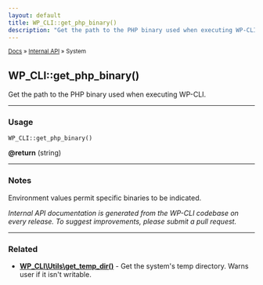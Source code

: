 ```yaml
---
layout: default
title: WP_CLI::get_php_binary()
description: "Get the path to the PHP binary used when executing WP-CLI."
---
```


<small><a href="/docs/">Docs</a> &raquo; <a href="/docs/internal-api/">Internal API</a> &raquo; System</small>

## WP_CLI::get_php_binary()

Get the path to the PHP binary used when executing WP-CLI.

***

### Usage

    WP_CLI::get_php_binary()

<div>
<strong>@return</strong> (string) <br />
</div>


***

### Notes

Environment values permit specific binaries to be indicated.


*Internal API documentation is generated from the WP-CLI codebase on every release. To suggest improvements, please submit a pull request.*


***

### Related

<ul>



<li><strong><a href="/docs/internal-api/wp-cli-utils-get-temp-dir/">WP_CLI\Utils\get_temp_dir()</a></strong> - Get the system's temp directory. Warns user if it isn't writable.</li>



</ul>


